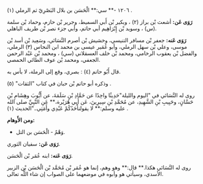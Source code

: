 ١٢٠٦ -** سي:** الْحَسَن بن بلال البَصْرِيّ ثم الرملي (١) .

**رَوَى عَن:** أشعث بْن براز (٢) ، وبكير بْن أَبي السميط، وجرير بْن حازم، وحماد بْن سلمة (س) ، وسويد بْن إِبْرَاهِيم أبي حاتم، وأبي جزء نصر بْن طريف الباهلي.

**رَوَى عَنه:** جعفر بْن مسافر التنيسي، وخشيش بْن أصرم النَّسَائي، وسَعِيد بْن أسد بْن موسى، وعلي بْن سهل الرملي، وأبو عُمَير عيسى بن محمد ابن النحاس (٣) الرملي، والفضل بْن يعقوب الرخامي، ومحمد بْن خلف العسقلاني (سي) ، ومحمد بْن عَبْد الرحمن الجعفي، ومحمد بْن عوف الطائي الحمصي.

قال أَبُو حاتم (٤) : بصري، وقع إلى الرملة، لا بأس به.

وذكره أبو حاتم بْن حبان في كتاب "الثقات" (٥) .

روى له النَّسَائي في "اليوم والليلة"حَدِيثًا واحِدًا عن حَمَّادِ بْنِ سَلَمَةَ، عن أَيُّوبَ وهِشَامِ بْنِ حَسَّانٍ، وحَبِيبِ بْنِ الشَّهِيدِ، عن مُحَمَّدِ بْنِ سِيرِينَ، عَن أَبِي هُرَيْرة،** عَنِ النَّبِيِّ صلى الله عليه وسلم:** لا يقولنأَحَدُكُمْ عَبْدِي وأَمَتِي.."الحديث (١) .

**ومن الأَوهام:**

- وَهْمٌ - الْحَسَن بن التل.

**رَوَى عَن:** سفيان الثوري.

**رَوَى عَنه:** ابنه عُمَر بْن الْحَسَن.

روى له النَّسَائي هكذا.** قال:** وهو وهم، إنما هو عُمَر بْن مُحَمَّد بْن الْحَسَن بْن الزبير الأسدي، وسيأتي هو وأبوه في موضعهما على الصواب إن شاء اللَّه تعالى.